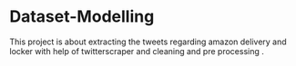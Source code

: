 # Dataset-Modelling
This project is about extracting the tweets regarding amazon delivery and locker with help of twitterscraper and cleaning and pre processing .

